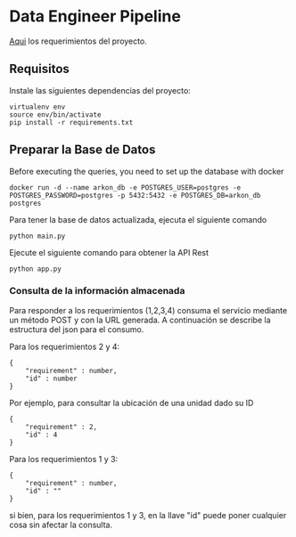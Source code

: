 # Data Engineer Pipeline

[Aqui](https://github.com/Sembofer/Data_Engineer/blob/master/Prueba%20data%20pipeline%20(Data%20Engineer)%20.pdf) los requerimientos del proyecto.


## Requisitos
Instale las siguientes dependencias del proyecto:
```
virtualenv env
source env/bin/activate
pip install -r requirements.txt
```
## Preparar la Base de Datos

Before executing the queries, you need to set up the database with docker
```
docker run -d --name arkon_db -e POSTGRES_USER=postgres -e POSTGRES_PASSWORD=postgres -p 5432:5432 -e POSTGRES_DB=arkon_db postgres
```
Para tener la base de datos actualizada, ejecuta el siguiente comando
```
python main.py
```

Ejecute el siguiente comando para obtener la API Rest
```
python app.py
```

### Consulta de la información almacenada
Para responder a los requerimientos (1,2,3,4) consuma el servicio mediante un método POST y con la URL generada. A continuación se describe la estructura del json para el consumo.

Para los requerimientos 2 y 4:
```
{
    "requirement" : number,
    "id" : number
}
```
Por ejemplo, para consultar la ubicación de una unidad dado su ID
```
{
    "requirement" : 2,
    "id" : 4
}
```

Para los requerimientos 1 y 3:
```
{
    "requirement" : number,
    "id" : ""
}
```
si bien, para los requerimientos 1 y 3, en la llave "id" puede poner cualquier cosa sin afectar la consulta.